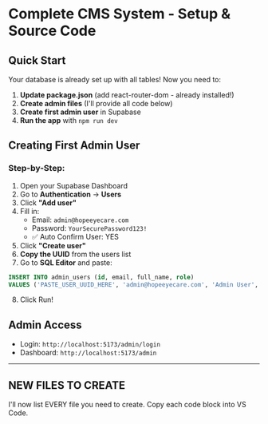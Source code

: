 # Complete CMS System - Setup & Source Code

## Quick Start

Your database is already set up with all tables! Now you need to:

1. **Update package.json** (add react-router-dom - already installed!)
2. **Create admin files** (I'll provide all code below)
3. **Create first admin user** in Supabase
4. **Run the app** with `npm run dev`

## Creating First Admin User

### Step-by-Step:

1. Open your Supabase Dashboard
2. Go to **Authentication** → **Users**  
3. Click **"Add user"**
4. Fill in:
   - Email: `admin@hopeeyecare.com`
   - Password: `YourSecurePassword123!`
   - ✅ Auto Confirm User: YES
5. Click **"Create user"**
6. **Copy the UUID** from the users list
7. Go to **SQL Editor** and paste:

```sql
INSERT INTO admin_users (id, email, full_name, role)
VALUES ('PASTE_USER_UUID_HERE', 'admin@hopeeyecare.com', 'Admin User', 'admin');
```

8. Click Run!

## Admin Access

- Login: `http://localhost:5173/admin/login`
- Dashboard: `http://localhost:5173/admin`

---

## NEW FILES TO CREATE

I'll now list EVERY file you need to create. Copy each code block into VS Code.

